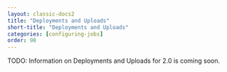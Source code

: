 ```yaml
---
layout: classic-docs2
title: "Deployments and Uploads"
short-title: "Deployments and Uploads"
categories: [configuring-jobs]
order: 98
---
```


TODO: Information on Deployments and Uploads for 2.0 is coming soon.